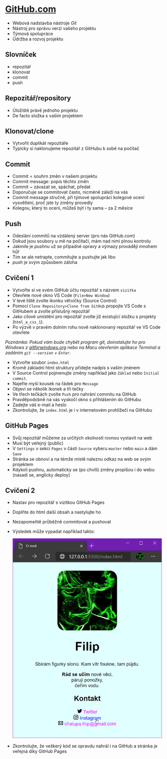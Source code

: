 # [GitHub.com](https://github.com/)

- Webová nadstavba nástroje _Git_
- Nástroj pro správu verzí vašeho projektu
- Týmová spolupráce
- Údržba a rozvoj projektu

## Slovníček

- repozitář
- klonovat
- commit
- push

## Repozitář/repository

- Úložiště právě jednoho projektu
- De facto složka s vaším projektem

## Klonovat/clone

- Vytvořit duplikát repozitáře
- Typicky si naklonujeme repozitář z GitHubu k sobě na počítač

## Commit

- Commit = souhrn změn v našem projektu
- Commit message: popis těchto změn
- Commit ~ závazat se, spáchat, předat
- Doporučuje se commitovat často, nicméně záleží na vás
- Commit message stručně, při týmové spolupráci kolegové ocení vysvětlení, proč jste ty změny provedly
- Kolegou, který to ocení, můžeš být i ty sama – za 2 měsíce

## Push

- Odeslání commitů na vzdálený server (pro nás GitHub.com)
- Dokud jsou soubory u mě na počítači, mám nad nimi plnou kontrolu
- Jakmile je _pushnu_ už se případné opravy a výmazy provádějí mnohem hůř
- Tím se ale netrapte, commitujte a pushujte jak libo
- _push_ je svým způsobem záloha

## Cvičení 1

- Vytvořte si ve svém GitHub účtu repozitář s názvem `vizitka`
- Otevřete nové okno VS Code (`File>New Window`)
- V levé liště zvolte ikonku větvičky (Source Control)
- Pomocí `Clone Repository>Clone from GitHub` propojte VS Code s GitHubem a zvolte příslušný repozitář
- Jako cílové umístění pro repozitář zvolte již existující složku s projekty (`html_a_css_1`).
- Po výzvě v pravém dolním rohu nově naklonovaný repozitář ve VS Code otevřete

_Poznámka: Pokud vám bude chybět program git, doinstalujte ho pro Windows z [gitforwindows.org](https://gitforwindows.org/) nebo na Macu otevřením aplikace Terminal a zadáním `git --version` + `Enter`._

- Vytvořte soubor `index.html`
- Kromě základní html struktury přidejte nadpis s vaším jménem
- V Source Control pojmenujte změny například jako `Základ` nebo `Initial commit`.
- Najeťte myší kousek na řádek pro `Message`
- Objeví se několik ikonek a tři tečky
- Ve třech tečkách zvolte `Push` pro nahrání commitu na GitHub
- Pravděpodobně na vás vyskočí okno s přihlášením do GitHubu
- Zadejte váš e-mail a heslo
- Zkontrolujte, že `index.html` je i v internetovém prohlížeči na GitHubu

## GitHub Pages

- Svůj repozitář můžeme za určitých okolností rovnou vystavit na web
- Musí být veřejný (public)
- V `Settings` v sekci `Pages` v části `Source` vyberu `master` nebo `main` a dám `Save`
- Stránka se obnoví a na témže místě naleznu odkaz na web se svým projektem
- Kdykoli pushnu, automaticky se (po chvíli) změny propíšou i do webu (nasadí se, anglicky deploy)

## Cvičení 2

- Nastav pro repozitář s vizitkou GitHub Pages
- Doplňte do html další obsah a nastylujte ho
- Nezapomeňtě průběžně commitovat a pushovat
- Výsledek může vypadat například takto:

	![](podklady/vizitka.png)

- Zkontrolujte, že veškerý kód se opravdu nahrál i na GitHub a stránka je veřejná díky GitHub Pages

